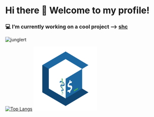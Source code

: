 # Hi there 👋 Welcome to my profile!
### :computer: I’m currently working on a cool project --> [shc](https://github.com/ServerHealthCheck/shc)
<p align="left"> <img src="https://komarev.com/ghpvc/?username=junglert&label=Profile%20views&color=0e9bb4&style=flat" alt="junglert" /></p>

[![Top Langs](https://github-readme-stats.vercel.app/api/top-langs/?username=junglert&theme=slateorange&layout=compact)](https://github.com/anuraghazra/github-readme-stats)
<a href="https://github.com/ServerHealthCheck/shc"><img src="https://raw.githubusercontent.com/ServerHealthCheck/shc/master/media/shc_logo.png" width="200" height="200">
<!--
**junglert/junglert** is a ✨ _special_ ✨ repository because its `README.md` (this file) appears on your GitHub profile.

Here are some ideas to get you started:

- 🔭 I’m currently working on ...
- 🌱 I’m currently learning ...
- 👯 I’m looking to collaborate on ...
- 🤔 I’m looking for help with ...
- 💬 Ask me about ...
- 📫 How to reach me: ...
- 😄 Pronouns: ...
- ⚡ Fun fact: ...
-->

